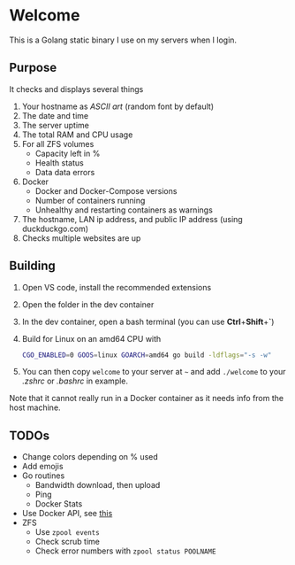 # Welcome

This is a Golang static binary I use on my servers when I login.

## Purpose

It checks and displays several things
1. Your hostname as *ASCII art* (random font by default)
1. The date and time
1. The server uptime
1. The total RAM and CPU usage
1. For all ZFS volumes
    - Capacity left in %
    - Health status
    - Data data errors
1. Docker
    - Docker and Docker-Compose versions
    - Number of containers running
    - Unhealthy and restarting containers as warnings
1. The hostname, LAN ip address, and public IP address (using duckduckgo.com)
1. Checks multiple websites are up

## Building

1. Open VS code, install the recommended extensions
1. Open the folder in the dev container
1. In the dev container, open a bash terminal (you can use **Ctrl**+**Shift**+**`**)
1. Build for Linux on an amd64 CPU with

    ```sh
    CGO_ENABLED=0 GOOS=linux GOARCH=amd64 go build -ldflags="-s -w"
    ```

1. You can then copy `welcome` to your server at `~` and add `./welcome` to your *.zshrc* or *.bashrc* in example.

Note that it cannot really run in a Docker container as it needs info from the host machine.

## TODOs

- Change colors depending on % used
- Add emojis
- Go routines
    - Bandwidth download, then upload
    - Ping
    - Docker Stats
- Use Docker API, see [this](https://docs.docker.com/develop/sdk/examples/)
- ZFS
    - Use `zpool events`
    - Check scrub time
    - Check error numbers with `zpool status POOLNAME`